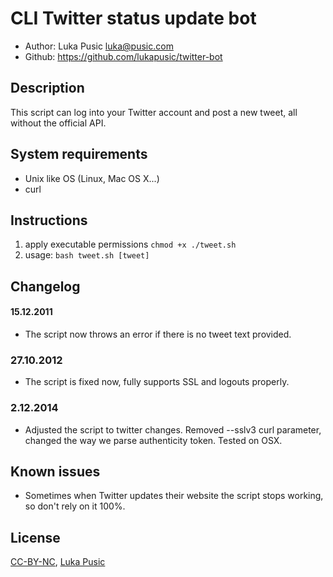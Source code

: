 # CLI Twitter status update bot

* Author: Luka Pusic <luka@pusic.com>
* Github: https://github.com/lukapusic/twitter-bot

## Description
This script can log into your Twitter account and post a new tweet, all without the official API.

## System requirements
* Unix like OS (Linux, Mac OS X...)
* curl

## Instructions
1. apply executable permissions ```chmod +x ./tweet.sh```
2. usage: ```bash tweet.sh [tweet]```

## Changelog

#### 15.12.2011
* The script now throws an error if there is no tweet text provided.

### 27.10.2012
* The script is fixed now, fully supports SSL and logouts properly.

### 2.12.2014
* Adjusted the script to twitter changes. Removed --sslv3 curl parameter, changed the way we parse authenticity token. Tested on OSX.

## Known issues
* Sometimes when Twitter updates their website the script stops working, so don't rely on it 100%.

## License
[CC-BY-NC](https://creativecommons.org/licenses/by-nc/2.0/), [Luka Pusic](http://pusic.si)
